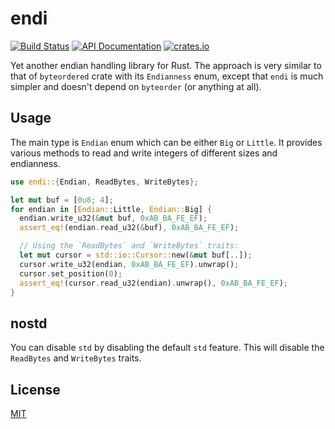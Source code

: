 # endi

[![Build Status](https://github.com/zeenix/endi/actions/workflows/rust.yml/badge.svg)](https://github.com/zeenix/endi/actions/workflows/rust.yml) [![API Documentation](https://docs.rs/endi/badge.svg)](https://docs.rs/endi/) [![crates.io](https://img.shields.io/crates/v/endi)](https://crates.io/crates/endi)

Yet another endian handling library for Rust. The approach is very similar to that of
`byteordered` crate with its `Endianness` enum, except that `endi` is much simpler and doesn't
depend on `byteorder` (or anything at all).

## Usage

The main type is `Endian` enum which can be either `Big` or `Little`. It provides various 
methods to read and write integers of different sizes and endianness.

```rust
use endi::{Endian, ReadBytes, WriteBytes};

let mut buf = [0u8; 4];
for endian in [Endian::Little, Endian::Big] {
  endian.write_u32(&mut buf, 0xAB_BA_FE_EF);
  assert_eq!(endian.read_u32(&buf), 0xAB_BA_FE_EF);

  // Using the `ReadBytes` and `WriteBytes` traits:
  let mut cursor = std::io::Cursor::new(&mut buf[..]);
  cursor.write_u32(endian, 0xAB_BA_FE_EF).unwrap();
  cursor.set_position(0);
  assert_eq!(cursor.read_u32(endian).unwrap(), 0xAB_BA_FE_EF);
}
```

## nostd

You can disable `std` by disabling the default `std` feature. This will disable the `ReadBytes` and
`WriteBytes` traits.

## License

[MIT](LICENSE)
